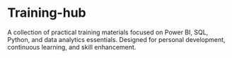 # Training-hub
A collection of practical training materials focused on Power BI, SQL, Python, and data analytics essentials. Designed for personal development, continuous learning, and skill enhancement.
